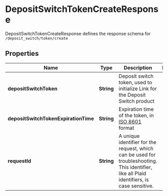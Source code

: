 

# DepositSwitchTokenCreateResponse

DepositSwitchTokenCreateResponse defines the response schema for `/deposit_switch/token/create`

## Properties

| Name | Type | Description | Notes |
|------------ | ------------- | ------------- | -------------|
|**depositSwitchToken** | **String** | Deposit switch token, used to initialize Link for the Deposit Switch product |  |
|**depositSwitchTokenExpirationTime** | **String** | Expiration time of the token, in [ISO 8601](https://wikipedia.org/wiki/ISO_8601) format |  |
|**requestId** | **String** | A unique identifier for the request, which can be used for troubleshooting. This identifier, like all Plaid identifiers, is case sensitive. |  |



